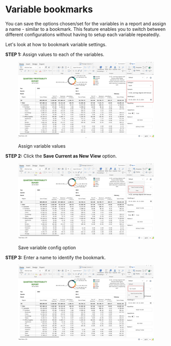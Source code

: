 # Variable bookmarks

You can save the options chosen/set for the variables in a report and assign a name - similar to a bookmark. This feature enables you to switch between different configurations without having to setup each variable repeatedly.

Let's look at how to bookmark variable settings.

**STEP 1:** Assign values to each of the variables.

<figure><img src="../../.gitbook/assets/image (5) (1) (1) (1) (1) (1).png" alt=""><figcaption><p>Assign variable values</p></figcaption></figure>

**STEP 2:** Click the **Save Current as New View** option.

<figure><img src="../../.gitbook/assets/image (1) (1) (1) (1) (1) (1) (1) (1) (1) (1) (1) (1) (1) (1) (1) (1) (1) (1) (1) (1) (1) (1) (1) (1).png" alt=""><figcaption><p>Save variable config option</p></figcaption></figure>

**STEP 3:** Enter a name to identify the bookmark.&#x20;

<figure><img src="../../.gitbook/assets/image (2) (1) (1) (1) (1) (1) (1) (1) (1) (1) (1) (1).png" alt=""><figcaption></figcaption></figure>
